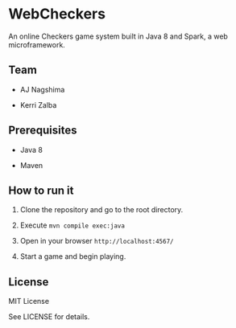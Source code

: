# WebCheckers

An online Checkers game system built in Java 8 and Spark, a web
microframework.


## Team

- AJ Nagshima

- Kerri Zalba


## Prerequisites

- Java 8

- Maven


## How to run it

1. Clone the repository and go to the root directory.

2. Execute `mvn compile exec:java`

3. Open in your browser `http://localhost:4567/`

4. Start a game and begin playing.


## License

MIT License

See LICENSE for details.
